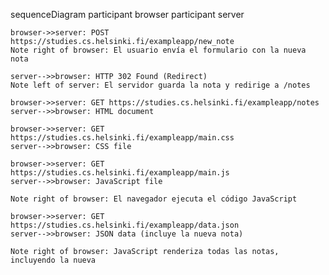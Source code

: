 sequenceDiagram
    participant browser
    participant server

    browser->>server: POST https://studies.cs.helsinki.fi/exampleapp/new_note
    Note right of browser: El usuario envía el formulario con la nueva nota
    
    server-->>browser: HTTP 302 Found (Redirect)
    Note left of server: El servidor guarda la nota y redirige a /notes
    
    browser->>server: GET https://studies.cs.helsinki.fi/exampleapp/notes
    server-->>browser: HTML document
    
    browser->>server: GET https://studies.cs.helsinki.fi/exampleapp/main.css
    server-->>browser: CSS file
    
    browser->>server: GET https://studies.cs.helsinki.fi/exampleapp/main.js
    server-->>browser: JavaScript file
    
    Note right of browser: El navegador ejecuta el código JavaScript
    
    browser->>server: GET https://studies.cs.helsinki.fi/exampleapp/data.json
    server-->>browser: JSON data (incluye la nueva nota)
    
    Note right of browser: JavaScript renderiza todas las notas, incluyendo la nueva